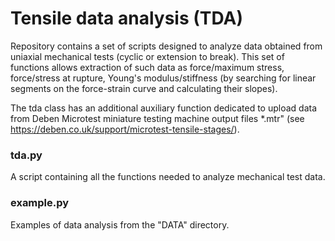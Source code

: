 # Tensile data analysis (TDA)

Repository contains a set of scripts designed to analyze data obtained from uniaxial mechanical tests (cyclic or extension to break). This set of functions allows extraction of such data as force/maximum stress, force/stress at rupture, Young's modulus/stiffness (by searching for linear segments on the force-strain curve and calculating their slopes).

The tda class has an additional auxiliary function dedicated to upload data from Deben Microtest miniature testing machine output files *.mtr" (see https://deben.co.uk/support/microtest-tensile-stages/). 

### tda.py
A script containing all the functions needed to analyze mechanical test data.

### example.py
Examples of data analysis from the "DATA" directory.
